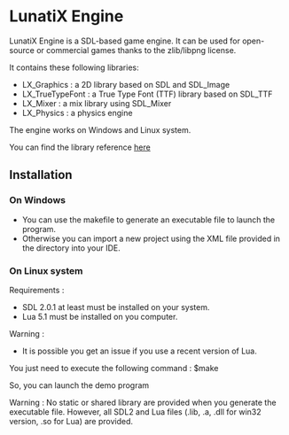 # LunatiX Engine #

 LunatiX Engine is a SDL-based game engine. It can be used for open-source or commercial games thanks to the zlib/libpng license. 

 It contains these following libraries: 

 - LX_Graphics : a 2D library based on SDL and SDL_Image
 - LX_TrueTypeFont : a True Type Font (TTF) library based on SDL_TTF
 - LX_Mixer : a mix library using SDL_Mixer
 - LX_Physics : a physics engine 

 The engine works on Windows and Linux system.

 
 You can find the library reference [here](http://gumichan01.olympe.in/reference/lunatix-engine/)


 
 ## Installation ##


 ### On Windows ###

 - You can use the makefile to generate an executable file to launch the program.
 - Otherwise you can import a new project using the XML file provided in the directory into your IDE.


 ### On Linux system ###

 Requirements :
 
  - SDL 2.0.1 at least must be installed on your system.
  - Lua 5.1 must be installed on you computer.
  
 Warning :
 
  - It is possible you get an issue if you use a recent version of Lua. 


 You just need to execute the following command :
	$make

 So, you can launch the demo program



Warning : No static or shared library are provided when you generate the executable file.
However, all SDL2 and Lua files (.lib, .a, .dll for win32 version, .so for Lua) are provided.


